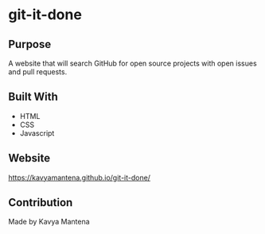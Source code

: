 # git-it-done

## Purpose
A website that will search GitHub for open source projects with open issues and pull requests.

## Built With
* HTML
* CSS
* Javascript

## Website
https://kavyamantena.github.io/git-it-done/

## Contribution
Made by Kavya Mantena